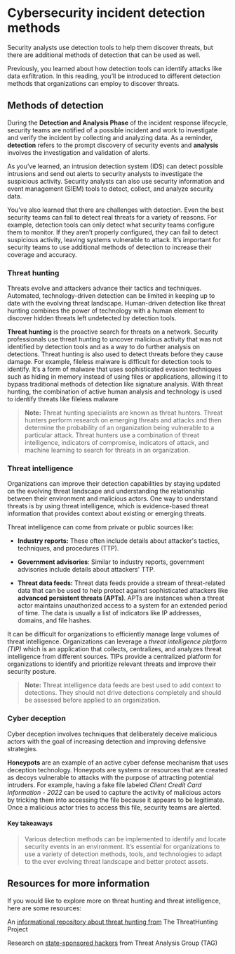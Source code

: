 # Cybersecurity incident detection methods

Security analysts use detection tools to help them discover threats, but there are additional methods of detection that can be used as well.

Previously, you learned about how detection tools can identify attacks like data exfiltration. In this reading, you’ll be introduced to different detection methods that organizations can employ to discover threats. 

## Methods of detection
During the **Detection and Analysis Phase** of the incident response lifecycle, security teams are notified of a possible incident and work to investigate and verify the incident by collecting and analyzing data. As a reminder, **detection** refers to the prompt discovery of security events and **analysis** involves the investigation and validation of alerts.

As you’ve learned, an intrusion detection system (IDS) can detect possible intrusions and send out alerts to security analysts to investigate the suspicious activity. Security analysts can also use security information and event management (SIEM) tools to detect, collect, and analyze security data.

You’ve also learned that there are challenges with detection. Even the best security teams can fail to detect real threats for a variety of reasons. For example, detection tools can only detect what security teams configure them to monitor. If they aren’t properly configured, they can fail to detect suspicious activity, leaving systems vulnerable to attack. It’s important for security teams to use additional methods of detection to increase their coverage and accuracy.

### Threat hunting
Threats evolve and attackers advance their tactics and techniques. Automated, technology-driven detection can be limited in keeping up to date with the evolving threat landscape. Human-driven detection like threat hunting combines the power of technology with a human element to discover hidden threats left undetected by detection tools.

**Threat hunting** is the proactive search for threats on a network. Security professionals use threat hunting to uncover malicious activity that was not identified by detection tools and as a way to do further analysis on detections. Threat hunting is also used to detect threats before they cause damage. For example, fileless malware is difficult for detection tools to identify. It’s a form of malware that uses sophisticated evasion techniques such as hiding in memory instead of using files or applications, allowing it to bypass traditional methods of detection like signature analysis. With threat hunting, the combination of active human analysis and technology is used to identify threats like fileless malware

> **Note:** Threat hunting specialists are known as threat hunters. Threat hunters perform research on emerging threats and attacks and then determine the probability of an organization being vulnerable to a particular attack. Threat hunters use a combination of threat intelligence, indicators of compromise, indicators of attack, and machine learning to search for threats in an organization.

### Threat intelligence
Organizations can improve their detection capabilities by staying updated on the evolving threat landscape and understanding the relationship between their environment and malicious actors. One way to understand threats is by using threat intelligence, which is evidence-based threat information that provides context about existing or emerging threats. 

Threat intelligence can come from private or public sources like:

- **Industry reports:** These often include details about attacker's tactics, techniques, and procedures (TTP).

- **Government advisories**: Similar to industry reports, government advisories include details about attackers' TTP. 

- **Threat data feeds:** Threat data feeds provide a stream of threat-related data that can be used to help protect against sophisticated attackers like **advanced persistent threats (APTs)**. APTs are instances when a threat actor maintains unauthorized access to a system for an extended period of time. The data is usually a list of indicators like IP addresses, domains, and file hashes.

It can be difficult for organizations to efficiently manage large volumes of threat intelligence. Organizations can leverage a *threat intelligence platform (TIP)* which is an application that collects, centralizes, and analyzes threat intelligence from different sources. TIPs provide a centralized platform for organizations to identify and prioritize relevant threats and improve their security posture. 

> **Note:** Threat intelligence data feeds are best used to add context to detections. They should not drive detections completely and should be assessed before applied to an organization.

### Cyber deception
Cyber deception involves techniques that deliberately deceive malicious actors with the goal of increasing detection and improving defensive strategies.

**Honeypots** are an example of an active cyber defense mechanism that uses deception technology. Honeypots are systems or resources that are created as decoys vulnerable to attacks with the purpose of attracting potential intruders. For example, having a fake file labeled *Client Credit Card Information - 2022* can be used to capture the activity of malicious actors by tricking them into accessing the file because it appears to be legitimate. Once a malicious actor tries to access this file, security teams are alerted.

#### Key takeaways
> Various detection methods can be implemented to identify and locate security events in an environment. It’s essential for organizations to use a variety of detection methods, tools, and technologies to adapt to the ever evolving threat landscape and better protect assets.

##  Resources for more information
If you would like to explore more on threat hunting and threat intelligence, here are some resources:

An [informational repository about threat hunting from](https://www.threathunting.net/) The ThreatHunting Project 

Research on [state-sponsored hackers](https://blog.google/threat-analysis-group/) from Threat Analysis Group (TAG)